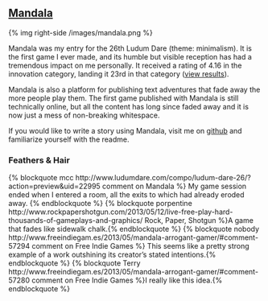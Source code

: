 ## [Mandala][2]

{% img right-side /images/mandala.png %}

Mandala was my entry for the 26th Ludum Dare (theme: minimalism). It is the first game I ever made, and its humble but visible reception has had a tremendous impact on me personally. It received a rating of 4.16 in the innovation category, landing it 23rd in that category ([view results][1]).

Mandala is also a platform for publishing text adventures that fade away the more people play them. The first game published with Mandala is still technically online, but all the content has long since faded away and it is now just a mess of non-breaking whitespace.

If you would like to write a story using Mandala, visit me on <a href="https://github.com/variousauthors/mandala">github</a> and familiarize yourself with the readme.

<h3>Feathers & Hair</h3>
<div class="feathers">
{% blockquote mcc http://www.ludumdare.com/compo/ludum-dare-26/?action=preview&uid=22995 comment on Mandala %} My game session ended when I entered a room, all the exits to which had already eroded away.  {% endblockquote %}
{% blockquote porpentine http://www.rockpapershotgun.com/2013/05/12/live-free-play-hard-thousands-of-gameplays-and-graphics/ Rock, Paper, Shotgun %}A game that fades like sidewalk chalk.{% endblockquote %}
{% blockquote nobody http://www.freeindiegam.es/2013/05/mandala-arrogant-gamer/#comment-57294 comment on Free Indie Games %} This seems like a pretty strong example of a work outshining its creator’s stated intentions.{% endblockquote %}
{% blockquote Terry http://www.freeindiegam.es/2013/05/mandala-arrogant-gamer/#comment-57280 comment on Free Indie Games %}I really like this idea.{% endblockquote %}
</div>

[1]: http://www.ludumdare.com/compo/ludum-dare-26/?action=top&cat=Innovation
[2]: http://salty-peak-4341.herokuapp.com/

